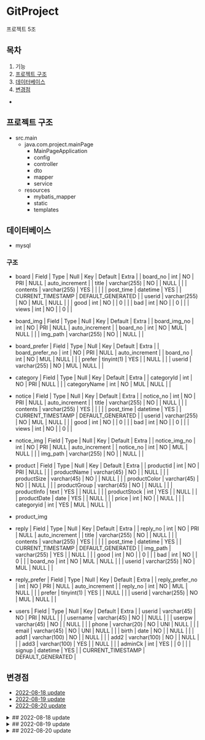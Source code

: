 # GitProject

프로젝트 5조

## 목차

1. 기능
2. [프로젝트 구조](#프로젝트-구조)
3. [데이터베이스](#데이터베이스)
4. [변경점](#변경점)

-

## 프로젝트 구조

-   src.main
    -   java.com.project.mainPage
        -   MainPageApplication
        -   config
        -   controller
        -   dto
        -   mapper
        -   service
    -   resources
        -   mybatis_mapper
        -   static
        -   templates

## 데이터베이스

-   mysql

### 구조

-   board
    | Field | Type | Null | Key | Default | Extra |
    | board_no | int | NO | PRI | NULL | auto_increment |
    | title | varchar(255) | NO | | NULL | |
    | contents | varchar(255) | YES | | | |
    | post_time | datetime | YES | | CURRENT_TIMESTAMP | DEFAULT_GENERATED |
    | userid | varchar(255) | NO | MUL | NULL | |
    | good | int | NO | | 0 | |
    | bad | int | NO | | 0 | |
    | views | int | NO | | 0 | |

-   board_img
    | Field | Type | Null | Key | Default | Extra |
    | board_img_no | int | NO | PRI | NULL | auto_increment |
    | board_no | int | NO | MUL | NULL | |
    | img_path | varchar(255) | NO | | NULL | |

-   board_prefer
    | Field | Type | Null | Key | Default | Extra |
    | board_prefer_no | int | NO | PRI | NULL | auto_increment |
    | board_no | int | NO | MUL | NULL | |
    | prefer | tinyint(1) | YES | | NULL | |
    | userid | varchar(255) | NO | MUL | NULL | |

-   category
    | Field | Type | Null | Key | Default | Extra |
    | categoryId | int | NO | PRI | NULL | |
    | categoryName | int | NO | MUL | NULL | |

-   notice
    | Field | Type | Null | Key | Default | Extra |
    | notice_no | int | NO | PRI | NULL | auto_increment |
    | title | varchar(255) | NO | | NULL | |
    | contents | varchar(255) | YES | | | |
    | post_time | datetime | YES | | CURRENT_TIMESTAMP | DEFAULT_GENERATED |
    | userid | varchar(255) | NO | MUL | NULL | |
    | good | int | NO | | 0 | |
    | bad | int | NO | | 0 | |
    | views | int | NO | | 0 | |

-   notice_img
    | Field | Type | Null | Key | Default | Extra |
    | notice_img_no | int | NO | PRI | NULL | auto_increment |
    | notice_no | int | NO | MUL | NULL | |
    | img_path | varchar(255) | NO | | NULL | |

-   product
    | Field | Type | Null | Key | Default | Extra |
    | productid | int | NO | PRI | NULL | |
    | productName | varchar(45) | NO | | NULL | |
    | productSize | varchar(45) | NO | | NULL | |
    | productColor | varchar(45) | NO | | NULL | |
    | productGroup | varchar(45) | NO | | NULL | |
    | productInfo | text | YES | | NULL | |
    | productStock | int | YES | | NULL | |
    | productDate | date | YES | | NULL | |
    | price | int | NO | | NULL | |
    | categoryid | int | YES | MUL | NULL | |

-   product_img

-   reply
    | Field | Type | Null | Key | Default | Extra |
    | reply_no | int | NO | PRI | NULL | auto_increment |
    | title | varchar(255) | NO | | NULL | |
    | contents | varchar(255) | YES | | | |
    | post_time | datetime | YES | | CURRENT_TIMESTAMP | DEFAULT_GENERATED |
    | img_path | varchar(255) | YES | | NULL | |
    | good | int | NO | | 0 | |
    | bad | int | NO | | 0 | |
    | board_no | int | NO | MUL | NULL | |
    | userid | varchar(255) | NO | MUL | NULL | |

-   reply_prefer
    | Field | Type | Null | Key | Default | Extra |
    | reply_prefer_no | int | NO | PRI | NULL | auto_increment |
    | reply_no | int | NO | MUL | NULL | |
    | prefer | tinyint(1) | YES | | NULL | |
    | userid | varchar(255) | NO | MUL | NULL | |

-   users
    | Field | Type | Null | Key | Default | Extra |
    | userid | varchar(45) | NO | PRI | NULL | |
    | username | varchar(45) | NO | | NULL | |
    | userpw | varchar(45) | NO | | NULL | |
    | phone | varchar(20) | NO | UNI | NULL | |
    | email | varchar(45) | NO | UNI | NULL | |
    | birth | date | NO | | NULL | |
    | add1 | varchar(100) | NO | | NULL | |
    | add2 | varchar(100) | NO | | NULL | |
    | add3 | varchar(100) | YES | | NULL | |
    | adminCk | int | YES | | 0 | |
    | signup | datetime | YES | | CURRENT_TIMESTAMP | DEFAULT_GENERATED |

## 변경점

-   [2022-08-18 update](#2022-08-18)
-   [2022-08-19 update](#2022-08-19)
-   [2022-08-20 update](#2022-08-20)

<details><summary>## 2022-08-18 update</summary>

-   resources/templates 폴더 내부에 admin, mall, error 폴더 추가
    -   admin: 쇼핑몰 관리 페이지
    -   mall: 쇼핑몰 웹페이지
    -   error: error 발생했을 경우
        -   [admin 화면 구성요소 참고한 자료](https://adminlte.io/)
-   java/com/project/mainPage/controller 폴더 내부에 admin, common, mall, vo 폴더 추가
    -   admin: 관리자 요청 처리
    -   mall: 쇼핑몰 요청 처리
    -   common: 관리자 페이지, 쇼핑몰 외 공통 기능 요청 처리
    -   vo: Database에서 Data를 얻어 Service나 Controller 등으로 보낼 때 사용하는 객체
-   java/com/project/mainPage 폴더 내부에 common/config/interceptor 폴더 추가
    -   common: 공통으로 사용되는 객체(상수, Form, requset, response 객체 등)
    -   config: 스프링 설정
    -   interceptor: 인터셉터 부분
-   database에 테이블 추가
    -   테이블과 DTO 파일명 앞에 tmp\_ 붙임
    -   adminUser: 관리자 정보(ID, Password 등)
    -   user: 사용자
    -   product: 상품
    -   category: 카테고리
    -   cartItem: 장바구니
    -   order: 주문
    -   orderItem: 주문 상품
    -   stockNum: 재고 수
    -   indexConfig: 홈페이지 설정
-   pom.xml에 JS, CSS Dependencies 추가 - ex: SpringBoot, Jquery etc...

</details>

<details><summary>## 2022-08-19 update</summary>

-   mapper.xml mapper.java 추가 - 파일명 앞에 tmp\_ 붙임
-   common에 상수 추가
-   interceptor에 로그인 인증 및 권한 추가
-   config에 웹페이지와 인터셉터 연결
-   controller/vo에 VO 객체 생성
    -   [VO와 DTO 차이 참고한 자료](https://velog.io/@gillog/Entity-DTO-VO-바로-알기)

</details>

<details><summary>## 2022-08-20 update</summary>

-   controller 추가
-   service 추가
-   Constants 외 상수 추가
-   임시 sql 추가 테이블명 앞에 TB\_붙임
-   mapper.xml 수정

</details>
